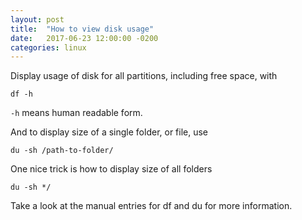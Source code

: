```yaml
---
layout: post
title:  "How to view disk usage"
date:   2017-06-23 12:00:00 -0200
categories: linux
---
```


Display usage of disk for all partitions, including free space, with

    df -h

`-h` means human readable form.

And to display size of a single folder, or file, use


    du -sh /path-to-folder/


One nice trick is how to display size of all folders

    du -sh */


Take a look at the manual entries for df and du for more information.
